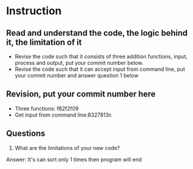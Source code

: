 ﻿# Instruction

## Read and understand the code, the logic behind it, the limitation of it
* Revise the code such that it consists of three addition functions, input, process and output, put your commit number below.
* Revise the code such that it can accept input from command line, put your commit number and answer question 1 below

## Revision, put your commit number here
* Three functions:  f82f2f09 
* Get input from command line:8327813c

## Questions
1. What are the limitations of your new code?

Answer: It's can sort only 1 times then program will end